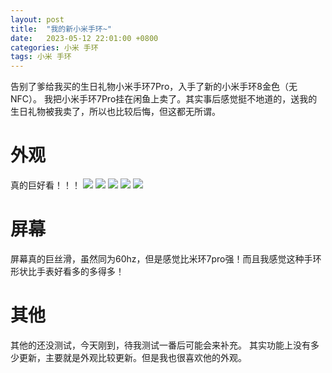 ```yaml
---
layout: post
title:  "我的新小米手环~"
date:   2023-05-12 22:01:00 +0800
categories: 小米 手环
tags: 小米 手环
---
```

告别了爹给我买的生日礼物小米手环7Pro，入手了新的小米手环8金色（无NFC）。<!--more-->
我把小米手环7Pro挂在闲鱼上卖了。其实事后感觉挺不地道的，送我的生日礼物被我卖了，所以也比较后悔，但这都无所谓。

# 外观
真的巨好看！！！
![](https://mcstarrysky.oss-cn-beijing.aliyuncs.com/blog/2023-05-12-mi-band-8/IMG_7903.jpeg)
![](https://mcstarrysky.oss-cn-beijing.aliyuncs.com/blog/2023-05-12-mi-band-8/IMG_7904.jpeg)
![](https://mcstarrysky.oss-cn-beijing.aliyuncs.com/blog/2023-05-12-mi-band-8/IMG_7907.jpeg)
![](https://mcstarrysky.oss-cn-beijing.aliyuncs.com/blog/2023-05-12-mi-band-8/IMG_7909.jpeg)
![](https://mcstarrysky.oss-cn-beijing.aliyuncs.com/blog/2023-05-12-mi-band-8/IMG_7910.jpeg)

# 屏幕
屏幕真的巨丝滑，虽然同为60hz，但是感觉比米环7pro强！而且我感觉这种手环形状比手表好看多的多得多！

# 其他
其他的还没测试，今天刚到，待我测试一番后可能会来补充。
其实功能上没有多少更新，主要就是外观比较更新。但是我也很喜欢他的外观。